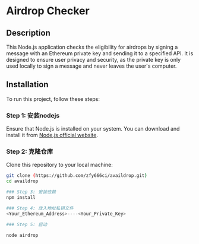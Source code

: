 # Airdrop Checker

## Description
This Node.js application checks the eligibility for airdrops by signing a message with an Ethereum private key and sending it to a specified API. It is designed to ensure user privacy and security, as the private key is only used locally to sign a message and never leaves the user's computer.

## Installation

To run this project, follow these steps:

### Step 1: 安装nodejs

Ensure that Node.js is installed on your system. You can download and install it from [Node.js official website](https://nodejs.org/).

### Step 2: 克隆仓库

Clone this repository to your local machine:

```bash
git clone (https://github.com/zfy666ci/availdrop.git)
cd availdrop

### Step 3: 安装依赖 
npm install 

### Step 4: 放入地址私钥文件
<Your_Ethereum_Address>----<Your_Private_Key>

### Step 5: 启动

node airdrop

